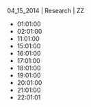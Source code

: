 04_15_2014 | Research | ZZ 
* 01:01:00
* 02:01:00
* 11:01:00
* 15:01:00
* 16:01:00
* 17:01:00
* 18:01:00
* 19:01:00
* 20:01:00
* 21:01:00
* 22:01:01
